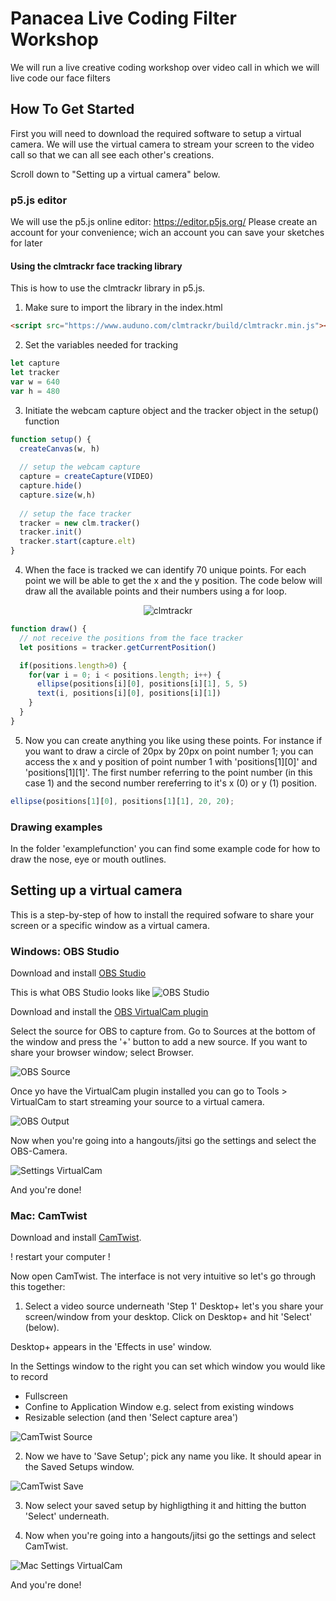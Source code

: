 # Panacea Live Coding Filter Workshop

We will run a live creative coding workshop over video call in which we will live code our face filters 

## How To Get Started

First you will need to download the required software to setup a virtual camera. 
We will use the virtual camera to stream your screen to the video call so that we can all see each other's creations. 

Scroll down to "Setting up a virtual camera" below.


### p5.js editor

We will use the p5.js online editor: https://editor.p5js.org/
Please create an account for your convenience; wich an account you can save your sketches for later

#### Using the clmtrackr face tracking library 

This is how to use the clmtrackr library in p5.js.

1. Make sure to import the library in the index.html

```html
<script src="https://www.auduno.com/clmtrackr/build/clmtrackr.min.js"></script>
```

2. Set the variables needed for tracking

```javascript
let capture
let tracker
var w = 640
var h = 480
```

3. Initiate the webcam capture object and the tracker object in the setup() function

```javascript
function setup() {
  createCanvas(w, h)
  
  // setup the webcam capture
  capture = createCapture(VIDEO)
  capture.hide()
  capture.size(w,h)
  
  // setup the face tracker
  tracker = new clm.tracker()
  tracker.init()
  tracker.start(capture.elt)
}
```

4. When the face is tracked we can identify 70 unique points. For each point we will be able to get the x and the y position. The code below will draw all the available points and their numbers using a for loop.

<p align="center" >
  <img src="images/clmtrackr.png" alt="clmtrackr" title="clmtrackr">
</p>


```javascript
function draw() {
  // not receive the positions from the face tracker
  let positions = tracker.getCurrentPosition()

  if(positions.length>0) {
  	for(var i = 0; i < positions.length; i++) {
      ellipse(positions[i][0], positions[i][1], 5, 5)
      text(i, positions[i][0], positions[i][1])
    }
  }
}
```

5. Now you can create anything you like using these points. For instance if you want to draw a circle of 20px by 20px on point number 1; you can access the x and y position of point number 1 with 'positions[1][0]' and 'positions[1][1]'. The first number referring to the point number (in this case 1) and the second number rereferring to it's x (0) or y (1) position. 

```javascript
ellipse(positions[1][0], positions[1][1], 20, 20);
```

### Drawing examples

In the folder 'examplefunction' you can find some example code for how to draw the nose, eye or mouth outlines. 

## Setting up a virtual camera

This is a step-by-step of how to install the required sofware to share your screen or a specific window as a virtual camera. 

### Windows: OBS Studio
Download and install [OBS Studio](https://obsproject.com/download)

This is what OBS Studio looks like
![OBS Studio](images/OBSStudio.png)

Download and install the [OBS VirtualCam plugin](https://github.com/CatxFish/obs-virtual-cam/releases)

Select the source for OBS to capture from. Go to Sources at the bottom of the window and press the '+' button to add a new source. If you want to share your browser window; select Browser. 

![OBS Source](images/OBS_setsource.png)

Once yo have the VirtualCam plugin installed you can go to Tools > VirtualCam to start streaming your source to a virtual camera. 

![OBS Output](images/OBS_setoutput.png)

Now when you're going into a hangouts/jitsi go the settings and select the OBS-Camera.

![Settings VirtualCam](images/set_virtualcam.png)

And you're done!


### Mac: CamTwist
Download and install [CamTwist](http://camtwiststudio.com/).

! restart your computer !

Now open CamTwist.
The interface is not very intuitive so let's go through this together:

1. Select a video source underneath 'Step 1'
Desktop+ let's you share your screen/window from your desktop. 
Click on Desktop+ and hit 'Select' (below).

Desktop+ appears in the 'Effects in use' window. 

In the Settings window to the right you can set which window you would like to record

- Fullscreen 
- Confine to Application Window e.g. select from existing windows 
- Resizable selection (and then 'Select capture area')

![CamTwist Source](images/CamTwist_select.png)

2. Now we have to 'Save Setup'; pick any name you like. It should apear in the Saved Setups window. 

![CamTwist Save](images/CamTwist_save.png)

3. Now select your saved setup by highligthing it and hitting the button 'Select' underneath. 

4. Now when you're going into a hangouts/jitsi go the settings and select CamTwist.

![Mac Settings VirtualCam](images/JitsiCamTwist.png)

And you're done!